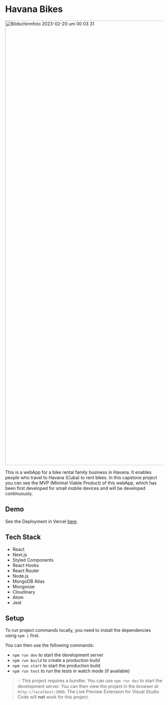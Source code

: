 # Havana Bikes

<img width="1419" alt="Bildschirmfoto 2023-02-20 um 00 03 31" src="https://user-images.githubusercontent.com/53151968/219977847-2cc28467-bc4c-4de9-bc55-80b672f2d0ff.png">

This is a webApp for a bike rental family business in Havana. It enables people who travel to Havana (Cuba) to rent bikes. In this capstone project you can see the MVP (Minimal Viable Product) of this webApp, which has been first developed for small mobile devices and will be developed continuously.

## Demo

See the Deployment in Vercel [here](https://havana-bikes.vercel.app/).

## Tech Stack

- React 
- Next.js
- Styled Components
- React Hooks
- React Router
- Node.js
- MongoDB Atlas
- Mongoose
- Cloudinary
- Atom
- Jest

## Setup

To run project commands locally, you need to install the dependencies using `npm i` first.

You can then use the following commands:

- `npm run dev` to start the development server
- `npm run build` to create a production build
- `npm run start` to start the production build
- `npm run test` to run the tests in watch mode (if available)

> 💡 This project requires a bundler. You can use `npm run dev` to start the development server. You can then view the project in the browser at `http://localhost:3000`. The Live Preview Extension for Visual Studio Code will **not** work for this project.
